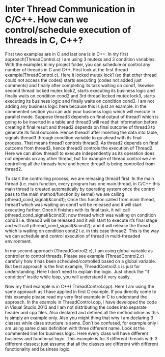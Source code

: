  # Inter Thread Communication in C/C++. How can we control/schedule execution of threads in C, C++? 

First two examples are in C and last one is in C++. In my first approach(ThreadControl.c) I am using 3 mutexs and 3 condition variables. With the examples in my project folder,  you can schedule or control any number of threads in C and C++. First look at the first thread example(ThreadControl.c). Here it locked mutex lock1  (so that other thread could not access the codes) starts executing (codes not added just comments) and  finally after completing its task waiting on cond1, likewise second thread locked mutex lock2, starts executing  its business logic  and finally waits on condition cond2 and 3rd thread locked mutex lock3, starts executing its business logic and finally waits on condition cond3. I am not adding any business logic here because this is just an example. In the commented section you can add your business logic which will execute  in parallel mode. Suppose thread3 depends on final output of thread1 which is going to be inserted in a table and thread3 will read that information before creating it final result and thread2 depends on final outcome of thread3 to generate its final outcome. Hence thread1 after inserting the data into table, signals thread3 through condition variable to go ahead with its final process. That means thread1 controls thread3. As thread2 depends on final outcome from thread3, hence thread3  controls  the execution of Thread2. Here we can allow thread1 to execute independently as its operation does not depends on any other thread, but for example of thread control we are controlling all the threads here and hence thread1 is being controlled from thread2. 

To start the controlling process, we are releasing thread1 first. In the main thread (i.e. main function, every program has one main thread, in C/C++ this main thread is created automatically by operating system once the control pass to the main method/function by kernel) we are calling pthread_cond_signal(&cond1); Once this function called from main thread,  thread1 which was waiting on cond1 will be released and it will start executing further. Once it finishes  with its final task, it will call pthread_cond_signal(&cond3); now thread which was waiting on condition cond3 i.e. thread3 will be released and it will start to execute it’s final stage and will call pthread_cond_signal(&cond2); and it will release the thread which is waiting on condition cond2 i.e. in this case thread2. This is the way we can schedule and control execution of thread in multi-threaded environment.

In my second approach (ThreadControl2.c), I am using global variable as controller to control threads. Please see example (ThreadControl2.c) carefully how it has been scheduled/controlled based on a global variable. But best approach is the first example, ThreadControl2.c is just for understanding. Here I don’t need to explain the logic. Just check the “if condition“ inside while loop, you will understand it very easily.

Now my third example is in C++( ThreadControl.cpp). Here I am using the same approach as I have applied in first C example. If you directly come to this example please read my very first example in C to understand the approach. In the example in ThreadControl.cpp, I have developed the code in Visual Studio 2013 and I am not distributing the codes into separate header and cpp files. Also declared and defined all the method inline as this is simply an example only. Also you might thing that why I am declaring 3 classes while class structure is same. Don’t be confused, for example only I am using same class definition with three different name. Look at the commented line for business logic. Here every class will have different business and functional logic. This example is for 3 different threads with 3 different classes; just assume that all the classes are different with different functionality and business logic.
